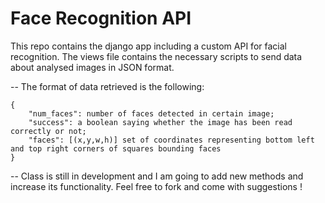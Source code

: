 # Face Recognition API
This repo contains the django app including a custom API for facial recognition. The views file contains the necessary scripts to send data about analysed images in JSON format.

--
The format of data retrieved is the following: 
```
{
    "num_faces": number of faces detected in certain image;
    "success": a boolean saying whether the image has been read correctly or not;
    "faces": [(x,y,w,h)] set of coordinates representing bottom left and top right corners of squares bounding faces
}
```
--
Class is still in development and I am going to add new methods and increase its functionality. Feel free to fork and come with suggestions !
